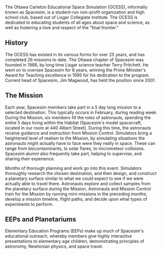 The Ottawa Carleton Educational Space Simulation (OCESS), informally known as Spacesim, is a student-run non-profit organization and high school club, based out of Lisgar Collegiate Institute. The OCESS is dedicated to educating students of all ages about space and science, as well as fostering a love and respect of the "final frontier."

## History
The OCESS has existed in its various forms for over 25 years, and has completed 26 missions to date. The Ottawa chapter of Spacesim was founded in 1988, by long time Lisgar science teacher Terry Pritchett. He went on to oversee Spacesim for 8 years, winning the Prime Minister's Award for Teaching excellence in 1995 for his dedication to the program. Current head of Spacesim, Jim Magwood, has held the position since 2001.

## The Mission
Each year, Spacesim members take part in a 5 day long mission to a selected destination. This typically occurs in February, during reading week. During the Mission, six members fill the roles of astronauts, spending the entire 5 days living within the Habitat (Spacesim's model spacecraft, located in our room at 440 Albert Street). During this time, the astronauts receive guidance and instruction from Mission Control. Simulators bring a heightened level of realism to the Mission, by simulating situations the astronauts might actually have to face were they really in space. These can range from biocontaminants, to solar flares, to micrometeor collisions. Spacesim alumni also frequently take part, helping to supervise, and sharing their experience.


Months of thorough planning and work go into this event. Simulators thoroughly research the chosen destination, and then design, and construct a planetary surface similar to what we could expect to see if we were actually able to travel there. Astronauts explore and collect samples from the planetary surface during the Mission. Astronauts and Mission Control train for the Mission by running mini-missions in the preceding months, develop a mission timeline, flight paths, and decide upon what types of experiments to perform.

## EEPs and Planetariums
Elementary Education Programs (EEPs) make up much of Spacesim's educational outreach, whereby members give highly interactive presentations to elementary age children, demonstrating principles of astronomy, Newtonian physics, and space travel.